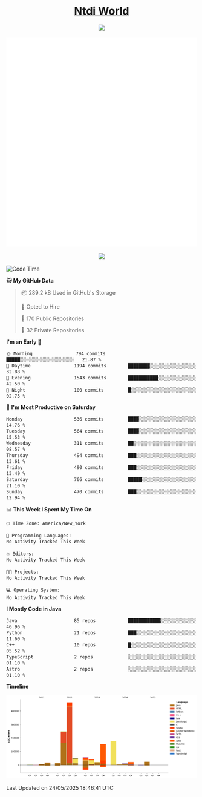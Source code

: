 <h1 align="center"><a href="https://www.ntdi.world">Ntdi World</a></h1>
<p align="center">
  <a href="https://github.com/n-tdi"><img src="https://readme-typing-svg.herokuapp.com?lines=FullStack+Developer;Web+Developer;Open-Source+Enthusiast;Java+Developer;Spigot-API%20Developer;&center=true&width=500&height=50"></a>
</p>

<div align="center">
  <img src="/github-metrics.svg"></img>
  
  <img src="https://komarev.com/ghpvc/?username=n-tdi&color=green"></img>
</div>

<!-- May use later.. idk -->
<!-- <a href="http://www.github.com/n-tdi"><img src="https://github-readme-stats.vercel.app/api?username=n-tdi&show_icons=true&hide=&count_private=true&title_color=0891b2&text_color=ffffff&icon_color=0891b2&bg_color=1c1917&hide_border=true&show_icons=true" alt="n-tdi's GitHub stats" /></a> -->

<!--START_SECTION:waka-->
![Code Time](http://img.shields.io/badge/Code%20Time-324%20hrs%2046%20mins-blue)

**🐱 My GitHub Data** 

> 📦 289.2 kB Used in GitHub's Storage 
 > 
> 💼 Opted to Hire
 > 
> 📜 170 Public Repositories 
 > 
> 🔑 32 Private Repositories 
 > 
**I'm an Early 🐤** 

```text
🌞 Morning                794 commits         █████░░░░░░░░░░░░░░░░░░░░   21.87 % 
🌆 Daytime                1194 commits        ████████░░░░░░░░░░░░░░░░░   32.88 % 
🌃 Evening                1543 commits        ███████████░░░░░░░░░░░░░░   42.50 % 
🌙 Night                  100 commits         █░░░░░░░░░░░░░░░░░░░░░░░░   02.75 % 
```
📅 **I'm Most Productive on Saturday** 

```text
Monday                   536 commits         ████░░░░░░░░░░░░░░░░░░░░░   14.76 % 
Tuesday                  564 commits         ████░░░░░░░░░░░░░░░░░░░░░   15.53 % 
Wednesday                311 commits         ██░░░░░░░░░░░░░░░░░░░░░░░   08.57 % 
Thursday                 494 commits         ███░░░░░░░░░░░░░░░░░░░░░░   13.61 % 
Friday                   490 commits         ███░░░░░░░░░░░░░░░░░░░░░░   13.49 % 
Saturday                 766 commits         █████░░░░░░░░░░░░░░░░░░░░   21.10 % 
Sunday                   470 commits         ███░░░░░░░░░░░░░░░░░░░░░░   12.94 % 
```


📊 **This Week I Spent My Time On** 

```text
🕑︎ Time Zone: America/New_York

💬 Programming Languages: 
No Activity Tracked This Week

🔥 Editors: 
No Activity Tracked This Week

🐱‍💻 Projects: 
No Activity Tracked This Week

💻 Operating System: 
No Activity Tracked This Week
```

**I Mostly Code in Java** 

```text
Java                     85 repos            ████████████░░░░░░░░░░░░░   46.96 % 
Python                   21 repos            ███░░░░░░░░░░░░░░░░░░░░░░   11.60 % 
C++                      10 repos            █░░░░░░░░░░░░░░░░░░░░░░░░   05.52 % 
TypeScript               2 repos             ░░░░░░░░░░░░░░░░░░░░░░░░░   01.10 % 
Astro                    2 repos             ░░░░░░░░░░░░░░░░░░░░░░░░░   01.10 % 
```



**Timeline**

![Lines of Code chart](https://raw.githubusercontent.com/n-tdi/n-tdi/main/assets/bar_graph.png)


 Last Updated on 24/05/2025 18:46:41 UTC
<!--END_SECTION:waka-->
